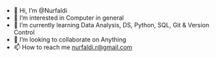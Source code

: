 - 👋 Hi, I’m @Nurfaldi
- 👀 I’m interested in Computer in general
- 🌱 I’m currently learning Data Analysis, DS, Python, SQL, Git & Version Control
- 💞️ I’m looking to collaborate on Anything
- 📫 How to reach me nurfaldi.r@gmail.com

<!---
Nurfaldi/Nurfaldi is a ✨ special ✨ repository because its `README.md` (this file) appears on your GitHub profile.
You can click the Preview link to take a look at your changes.
--->
